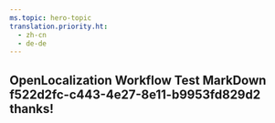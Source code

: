 ```yaml
---
ms.topic: hero-topic
translation.priority.ht: 
  - zh-cn
  - de-de
---
```

## OpenLocalization Workflow Test MarkDown f522d2fc-c443-4e27-8e11-b9953fd829d2 thanks!
